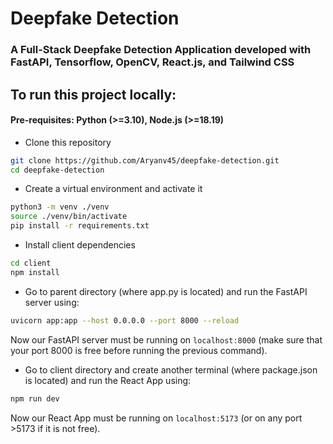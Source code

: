 # Deepfake Detection

### A Full-Stack Deepfake Detection Application developed with FastAPI, Tensorflow, OpenCV, React.js, and Tailwind CSS

## To run this project locally:
#### Pre-requisites: Python (>=3.10), Node.js (>=18.19)

* Clone this repository
```bash
git clone https://github.com/Aryanv45/deepfake-detection.git
cd deepfake-detection
```

* Create a virtual environment and activate it
```bash
python3 -m venv ./venv
source ./venv/bin/activate
pip install -r requirements.txt
```

* Install client dependencies
```bash
cd client
npm install
```

* Go to parent directory (where app.py is located) and run the FastAPI server using:
```bash
uvicorn app:app --host 0.0.0.0 --port 8000 --reload
```
Now our FastAPI server must be running on `localhost:8000` (make sure that your port 8000 is free before running the previous command).

* Go to client directory and create another terminal (where package.json is located) and run the React App using:
```bash
npm run dev
```
Now our React App must be running on `localhost:5173` (or on any port >5173 if it is not free).

